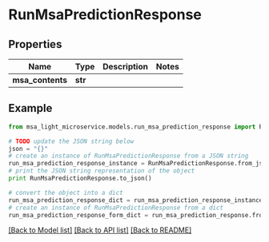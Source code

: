 # RunMsaPredictionResponse


## Properties

Name | Type | Description | Notes
------------ | ------------- | ------------- | -------------
**msa_contents** | **str** |  | 

## Example

```python
from msa_light_microservice.models.run_msa_prediction_response import RunMsaPredictionResponse

# TODO update the JSON string below
json = "{}"
# create an instance of RunMsaPredictionResponse from a JSON string
run_msa_prediction_response_instance = RunMsaPredictionResponse.from_json(json)
# print the JSON string representation of the object
print RunMsaPredictionResponse.to_json()

# convert the object into a dict
run_msa_prediction_response_dict = run_msa_prediction_response_instance.to_dict()
# create an instance of RunMsaPredictionResponse from a dict
run_msa_prediction_response_form_dict = run_msa_prediction_response.from_dict(run_msa_prediction_response_dict)
```
[[Back to Model list]](../README.md#documentation-for-models) [[Back to API list]](../README.md#documentation-for-api-endpoints) [[Back to README]](../README.md)


